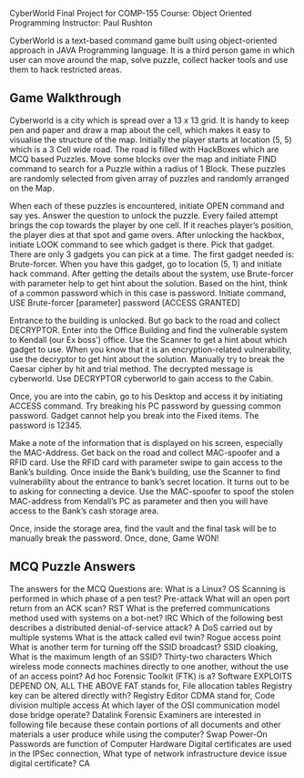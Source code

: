 CyberWorld Final Project for COMP-155 Course: Object Oriented Programming Instructor: Paul Rushton

CyberWorld is a text-based command game built using object-oriented approach in JAVA Programming language. It is a third person game in which user can move around the map, solve puzzle, collect hacker tools and use them to hack restricted areas.

Game Walkthrough
----------------------------------------------------------------------------------------------------------------------

Cyberworld is a city which is spread over a 13 x 13 grid. It is handy to keep pen and paper and draw a map about the cell, which makes it easy to visualise the structure of the map. Initially the player starts at location (5, 5) which is a 3 Cell wide road. The road is filled with HackBoxes which are MCQ based Puzzles. Move some blocks over the map and initiate FIND command to search for a Puzzle within a radius of 1 Block. These puzzles are randomly selected from given array of puzzles and randomly arranged on the Map.

When each of these puzzles is encountered, initiate OPEN command and say yes. Answer the question to unlock the puzzle. Every failed attempt brings the cop towards the player by one cell. If it reaches player’s position, the player dies at that spot and game overs. After unlocking the hackbox, initiate LOOK command to see which gadget is there. Pick that gadget. There are only 3 gadgets you can pick at a time. The first gadget needed is: Brute-forcer. When you have this gadget, go to location (5, 1) and initiate hack command. After getting the details about the system, use Brute-forcer with parameter help to get hint about the solution. Based on the hint, think of a common password which in this case is password. Initiate command, USE Brute-forcer [parameter] password [ACCESS GRANTED]

Entrance to the building is unlocked. But go back to the road and collect DECRYPTOR. Enter into the Office Building and find the vulnerable system to Kendall (our Ex boss’) office. Use the Scanner to get a hint about which gadget to use. When you know that it is an encryption-related vulnerability, use the decryptor to get hint about the solution. Manually try to break the Caesar cipher by hit and trial method. The decrypted message is cyberworld. Use DECRYPTOR cyberworld to gain access to the Cabin.

Once, you are into the cabin, go to his Desktop and access it by initiating ACCESS command. Try breaking his PC password by guessing common password. Gadget cannot help you break into the Fixed items. The password is 12345.

Make a note of the information that is displayed on his screen, especially the MAC-Address. Get back on the road and collect MAC-spoofer and a RFID card. Use the RFID card with parameter swipe to gain access to the Bank’s building. Once inside the Bank’s building, use the Scanner to find vulnerability about the entrance to bank’s secret location. It turns out to be to asking for connecting a device. Use the MAC-spoofer to spoof the stolen MAC-address from Kendall’s PC as parameter and then you will have access to the Bank’s cash storage area.

Once, inside the storage area, find the vault and the final task will be to manually break the password. Once, done, Game WON!

MCQ Puzzle Answers
---------------------------------------------------------------------------------------------------------------------

The answers for the MCQ Questions are: What is a Linux? OS Scanning is performed in which phase of a pen test? Pre-attack What will an open port return from an ACK scan? RST What is the preferred communications method used with systems on a bot-net? IRC Which of the following best describes a distributed denial-of-service attack? A DoS carried out by multiple systems What is the attack called evil twin? Rogue access point What is another term for turning off the SSID broadcast? SSID cloaking, What is the maximum length of an SSID? Thirty-two characters Which wireless mode connects machines directly to one another, without the use of an access point? Ad hoc Forensic Toolkit (FTK) is a? Software EXPLOITS DEPEND ON, ALL THE ABOVE FAT stands for, File allocation tables Registry key can be altered directly with? Registry Editor CDMA stand for, Code division multiple access At which layer of the OSI communication model dose bridge operate? Datalink Forensic Examiners are interested in following file because these contain portions of all documents and other materials a user produce while using the computer? Swap Power-On Passwords are function of Computer Hardware Digital certificates are used in the IPSec connection, What type of network infrastructure device issue digital certificate? CA

